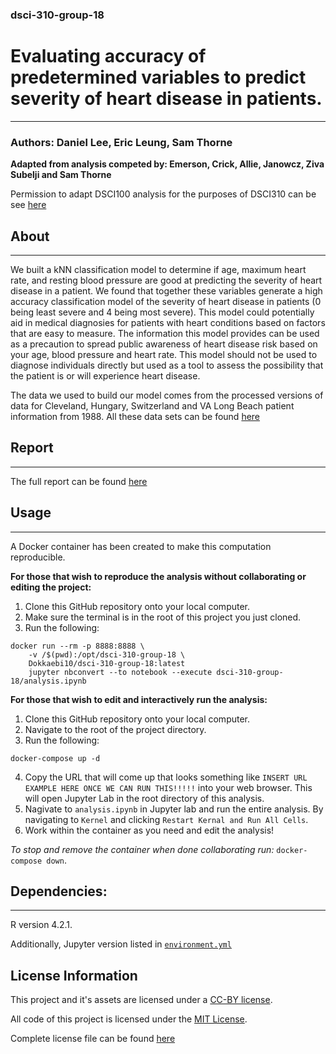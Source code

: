 ### dsci-310-group-18

# Evaluating accuracy of predetermined variables to predict severity of heart disease in patients.
---

### Authors: Daniel Lee, Eric Leung, Sam Thorne

**Adapted from analysis competed by: Emerson, Crick, Allie, Janowcz, Ziva Subelji and Sam Thorne**

Permission to adapt DSCI100 analysis for the purposes of DSCI310 can be see [here](PERMISSIONS/analysis-permission.jpeg)

## About
---

We built a kNN classification model to determine if age, maximum heart rate, and resting blood pressure are good at predicting the severity of heart disease in a patient. We found that together these variables generate a high accuracy classification model of the severity of heart disease in patients (0 being least severe and 4 being most severe). This model could potentially aid in medical diagnosies for patients with heart conditions based on factors that are easy to measure. The information this model provides can be used as a precaution to spread public awareness of heart disease risk based on your age, blood pressure and heart rate. This model should not be used to diagnose individuals directly but used as a tool to assess the possibility that the patient is or will experience heart disease. 

The data we used to build our model comes from the processed versions of data for Cleveland, Hungary, Switzerland and VA Long Beach patient information from 1988. All these data sets can be found [here](https://archive.ics.uci.edu/ml/datasets/Heart+Disease)

## Report

---

The full report can be found [here](analysis.ipynb)

## Usage

---

A Docker container has been created to make this computation reproducible. 

**For those that wish to reproduce the analysis without collaborating or editing the project:**
1. Clone this GitHub repository onto your local computer.
2. Make sure the terminal is in the root of this project you just cloned.
3. Run the following:

```
docker run --rm -p 8888:8888 \
    -v /$(pwd):/opt/dsci-310-group-18 \
    Dokkaebi10/dsci-310-group-18:latest
    jupyter nbconvert --to notebook --execute dsci-310-group-18/analysis.ipynb
```

**For those that wish to edit and interactively run the analysis:**
1. Clone this GitHub repository onto your local computer. 
2. Navigate to the root of the project directory.
3. Run the following:
```
docker-compose up -d
```
4. Copy the URL that will come up that looks something like `INSERT URL EXAMPLE HERE ONCE WE CAN RUN THIS!!!!!` into your web browser. This will open Jupyter Lab in the root directory of this analysis. 
5. Nagivate to `analysis.ipynb` in Jupyter lab and run the entire analysis. By navigating to `Kernel` and clicking `Restart Kernal and Run All Cells`. 
6. Work within the container as you need and edit the analysis!

*To stop and remove the container when done collaborating run:* `docker-compose down`. 

## Dependencies:
---
R version 4.2.1. 

Additionally, Jupyter version listed in [`environment.yml`](environment.yml)

## License Information

This project and it's assets are licensed under a [CC-BY license](https://creativecommons.org/licenses/by-nc-nd/4.0/legalcode).

All code of this project is licensed under the [MIT License](https://opensource.org/license/mit/).

Complete license file can be found [here](LICENSE.md)
